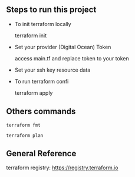 
## Steps to run this project

- To init terraform locally

    terraform init

- Set your provider (Digital Ocean) Token

    access main.tf and replace token to your token

- Set your ssh key resource data

- To run terraform confi

    terraform apply


## Others commands

    terraform fmt

    terraform plan

## General Reference

terraform registry: https://registry.terraform.io
